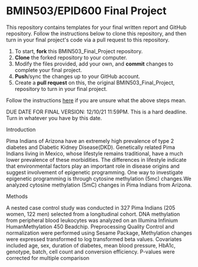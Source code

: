 # BMIN503/EPID600 Final Project

This repository contains templates for your final written report and GitHub repository. Follow the instructions below to clone this repository, and then turn in your final project's code via a pull request to this repository.


1. To start, **fork** this BMIN503_Final_Project repository.
1. **Clone** the forked repository to your computer.
1. Modify the files provided, add your own, and **commit** changes to complete your final project.
1. **Push**/sync the changes up to your GitHub account.
1. Create a **pull request** on this, the original BMIN503_Final_Project, repository to turn in your final project.


Follow the instructions [here][forking] if you are unsure what the above steps mean.

DUE DATE FOR FINAL VERSION: 12/10/21 11:59PM. This is a hard deadline. Turn in whatever you have by this date.


<!-- Links -->
[forking]: https://guides.github.com/activities/forking/

Introduction

Pima Indians of Arizona have an extremely high prevalence of type 2 diabetes and Diabetic Kidney Disease(DKD). Genetically related Pima Indians living in Mexico, whose lifestyle remains traditional, have a much lower prevalence of these morbidities. The differences in lifestyle indicate that environmental factors play an important role in disease origins and suggest involvement of epigenetic programming. One way to investigate epigenetic programming is through cytosine methylation (5mc) changes.We analyzed cytosine methylation (5mC) changes in Pima Indians from Arizona.

Methods

A nested case control study was conducted in 327 Pima Indians (205 women, 122 men) selected from a longitudinal cohort. DNA methylation from peripheral blood leukocytes was analyzed on an Illumina Infinium HumanMethylation 450 Beadchip. Preprocessing Quality Control  and normalization were performed using Sesame Package, Methylation changes were expressed transformed to log transformed beta values. Covariates included age, sex, duration of diabetes, mean blood pressure, HbA1c, genotype, batch, cell count and conversion efficiency. P-values were corrected for multiple comparison

